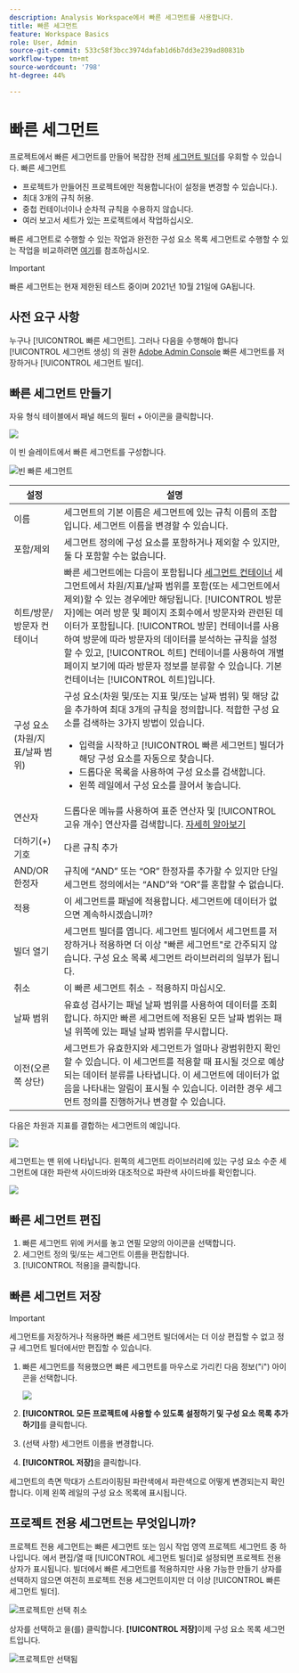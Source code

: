 ```yaml
---
description: Analysis Workspace에서 빠른 세그먼트를 사용합니다.
title: 빠른 세그먼트
feature: Workspace Basics
role: User, Admin
source-git-commit: 533c58f3bcc3974dafab1d6b7dd3e239ad80831b
workflow-type: tm+mt
source-wordcount: '798'
ht-degree: 44%

---
```



# 빠른 세그먼트

프로젝트에서 빠른 세그먼트를 만들어 복잡한 전체 [세그먼트 빌더](/help/components/segmentation/segmentation-workflow/seg-build.md)를 우회할 수 있습니다. 빠른 세그먼트

* 프로젝트가 만들어진 프로젝트에만 적용합니다(이 설정을 변경할 수 있습니다.).
* 최대 3개의 규칙 허용.
* 중첩 컨테이너이나 순차적 규칙을 수용하지 않습니다.
* 여러 보고서 세트가 있는 프로젝트에서 작업하십시오.

빠른 세그먼트로 수행할 수 있는 작업과 완전한 구성 요소 목록 세그먼트로 수행할 수 있는 작업을 비교하려면 [여기](/help/analyze/analysis-workspace/components/segments/t-freeform-project-segment.md)를 참조하십시오.

>[!IMPORTANT]
> 빠른 세그먼트는 현재 제한된 테스트 중이며 2021년 10월 21일에 GA됩니다.

## 사전 요구 사항

누구나 [!UICONTROL 빠른 세그먼트]. 그러나 다음을 수행해야 합니다 [!UICONTROL 세그먼트 생성] 의 권한 [Adobe Admin Console](https://experienceleague.adobe.com/docs/analytics/admin/admin-console/permissions/summary-tables.html?lang=ko-KR#analytics-tools) 빠른 세그먼트를 저장하거나 [!UICONTROL 세그먼트 빌더].

## 빠른 세그먼트 만들기

자유 형식 테이블에서 패널 헤드의 필터 + 아이콘을 클릭합니다.

![](assets/quick-seg1.png)

이 빈 슬레이트에서 빠른 세그먼트를 구성합니다.

![빈 빠른 세그먼트](assets/qs-blank-slate.png)

| 설정 | 설명 |
| --- | --- |
| 이름 | 세그먼트의 기본 이름은 세그먼트에 있는 규칙 이름의 조합입니다. 세그먼트 이름을 변경할 수 있습니다. |
| 포함/제외 | 세그먼트 정의에 구성 요소를 포함하거나 제외할 수 있지만, 둘 다 포함할 수는 없습니다. |
| 히트/방문/방문자 컨테이너 | 빠른 세그먼트에는 다음이 포함됩니다 [세그먼트 컨테이너](https://experienceleague.adobe.com/docs/analytics/components/segmentation/seg-overview.html?lang=ko-KR#section_AF2A28BE92474DB386AE85743C71B2D6) 세그먼트에서 차원/지표/날짜 범위를 포함(또는 세그먼트에서 제외)할 수 있는 경우에만 해당됩니다. [!UICONTROL 방문자]에는 여러 방문 및 페이지 조회수에서 방문자와 관련된 데이터가 포함됩니다. [!UICONTROL 방문] 컨테이너를 사용하여 방문에 따라 방문자의 데이터를 분석하는 규칙을 설정할 수 있고, [!UICONTROL 히트] 컨테이너를 사용하여 개별 페이지 보기에 따라 방문자 정보를 분류할 수 있습니다. 기본 컨테이너는 [!UICONTROL 히트]입니다. |
| 구성 요소(차원/지표/날짜 범위) | 구성 요소(차원 및/또는 지표 및/또는 날짜 범위) 및 해당 값을 추가하여 최대 3개의 규칙을 정의합니다. 적합한 구성 요소를 검색하는 3가지 방법이 있습니다.<ul><li>입력을 시작하고 [!UICONTROL 빠른 세그먼트] 빌더가 해당 구성 요소를 자동으로 찾습니다.</li><li>드롭다운 목록을 사용하여 구성 요소를 검색합니다.</li><li>왼쪽 레일에서 구성 요소를 끌어서 놓습니다.</li></ul> |
| 연산자 | 드롭다운 메뉴를 사용하여 표준 연산자 및 [!UICONTROL 고유 개수] 연산자를 검색합니다. [자세히 알아보기](https://experienceleague.adobe.com/docs/analytics/components/segmentation/segment-reference/seg-operators.html?lang=en) |
| 더하기(+) 기호 | 다른 규칙 추가 |
| AND/OR 한정자 | 규칙에 “AND” 또는 “OR” 한정자를 추가할 수 있지만 단일 세그먼트 정의에서는 “AND”와 “OR”를 혼합할 수 없습니다. |
| 적용 | 이 세그먼트를 패널에 적용합니다. 세그먼트에 데이터가 없으면 계속하시겠습니까? |
| 빌더 열기 | 세그먼트 빌더를 엽니다. 세그먼트 빌더에서 세그먼트를 저장하거나 적용하면 더 이상 &quot;빠른 세그먼트&quot;로 간주되지 않습니다. 구성 요소 목록 세그먼트 라이브러리의 일부가 됩니다. |
| 취소 | 이 빠른 세그먼트 취소 - 적용하지 마십시오. |
| 날짜 범위 | 유효성 검사기는 패널 날짜 범위를 사용하여 데이터를 조회합니다. 하지만 빠른 세그먼트에 적용된 모든 날짜 범위는 패널 위쪽에 있는 패널 날짜 범위를 무시합니다. |
| 이전(오른쪽 상단) | 세그먼트가 유효한지와 세그먼트가 얼마나 광범위한지 확인할 수 있습니다. 이 세그먼트를 적용할 때 표시될 것으로 예상되는 데이터 분류를 나타냅니다. 이 세그먼트에 데이터가 없음을 나타내는 알림이 표시될 수 있습니다. 이러한 경우 세그먼트 정의를 진행하거나 변경할 수 있습니다. |

다음은 차원과 지표를 결합하는 세그먼트의 예입니다.

![](assets/quick-seg2.png)

세그먼트는 맨 위에 나타납니다. 왼쪽의 세그먼트 라이브러리에 있는 구성 요소 수준 세그먼트에 대한 파란색 사이드바와 대조적으로 파란색 사이드바를 확인합니다.

![](assets/quick-seg5.png)

## 빠른 세그먼트 편집

1. 빠른 세그먼트 위에 커서를 놓고 연필 모양의 아이콘을 선택합니다.
1. 세그먼트 정의 및/또는 세그먼트 이름을 편집합니다.
1. [!UICONTROL 적용]을 클릭합니다.

## 빠른 세그먼트 저장

>[!IMPORTANT]
>세그먼트를 저장하거나 적용하면 빠른 세그먼트 빌더에서는 더 이상 편집할 수 없고 정규 세그먼트 빌더에서만 편집할 수 있습니다.

1. 빠른 세그먼트를 적용했으면 빠른 세그먼트를 마우스로 가리킨 다음 정보(&quot;i&quot;) 아이콘을 선택합니다.

   ![](assets/quick-seg6.png)

1. **[!UICONTROL 모든 프로젝트에 사용할 수 있도록 설정하기 및 구성 요소 목록 추가하기]**&#x200B;를 클릭합니다.
1. (선택 사항) 세그먼트 이름을 변경합니다.
1. **[!UICONTROL 저장]**&#x200B;을 클릭합니다.

세그먼트의 측면 막대가 스트라이핑된 파란색에서 파란색으로 어떻게 변경되는지 확인합니다. 이제 왼쪽 레일의 구성 요소 목록에 표시됩니다.

## 프로젝트 전용 세그먼트는 무엇입니까?

프로젝트 전용 세그먼트는 빠른 세그먼트 또는 임시 작업 영역 프로젝트 세그먼트 중 하나입니다. 에서 편집/열 때 [!UICONTROL 세그먼트 빌더]로 설정되면 프로젝트 전용 상자가 표시됩니다. 빌더에서 빠른 세그먼트를 적용하지만 사용 가능한 만들기 상자를 선택하지 않으면 여전히 프로젝트 전용 세그먼트이지만 더 이상 [!UICONTROL 빠른 세그먼트 빌더].

![프로젝트만 선택 취소](assets/project-only-unchecked.png)

상자를 선택하고 을(를) 클릭합니다. **[!UICONTROL 저장]**&#x200B;이제 구성 요소 목록 세그먼트입니다.

![프로젝트만 선택됨](assets/project-only-checked.png)

